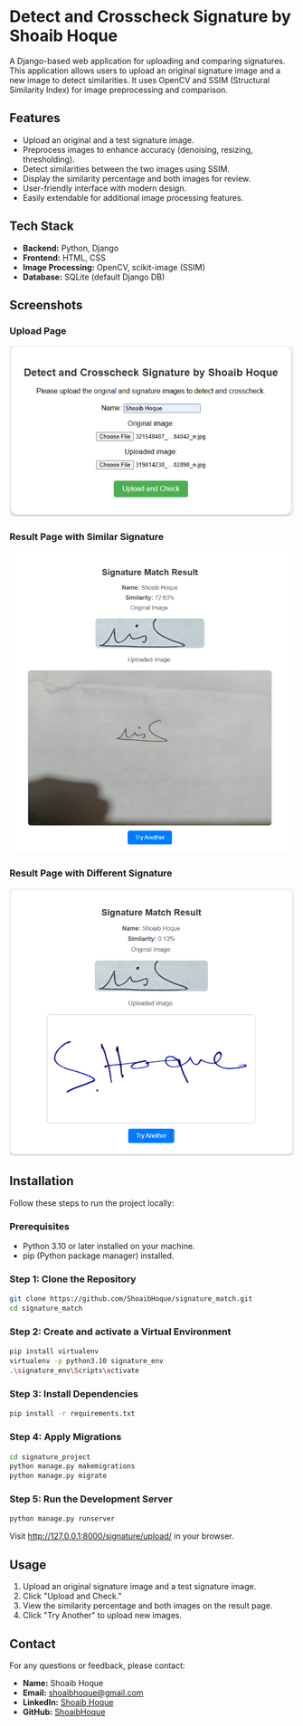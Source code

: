 # Detect and Crosscheck Signature by Shoaib Hoque

A Django-based web application for uploading and comparing signatures. This application allows users to upload an original signature image and a new image to detect similarities. It uses OpenCV and SSIM (Structural Similarity Index) for image preprocessing and comparison.

## Features
- Upload an original and a test signature image.
- Preprocess images to enhance accuracy (denoising, resizing, thresholding).
- Detect similarities between the two images using SSIM.
- Display the similarity percentage and both images for review.
- User-friendly interface with modern design.
- Easily extendable for additional image processing features.

## Tech Stack
- **Backend:** Python, Django
- **Frontend:** HTML, CSS
- **Image Processing:** OpenCV, scikit-image (SSIM)
- **Database:** SQLite (default Django DB)

## Screenshots
### Upload Page
<img src = "screenshots/upload.png" alt="Upload Page" width = "600">

### Result Page with Similar Signature
<img src = "screenshots/same_signature.png" alt="Same Signature Result" width = "600">

### Result Page with Different Signature
<img src = "screenshots/different_signature.png" alt="Different Signature Result" width = "600">

## Installation
Follow these steps to run the project locally:

### Prerequisites
- Python 3.10 or later installed on your machine.
- pip (Python package manager) installed.

### Step 1: Clone the Repository
```bash
git clone https://github.com/ShoaibHoque/signature_match.git
cd signature_match
```
### Step 2: Create and activate a Virtual Environment
```bash
pip install virtualenv
virtualenv -p python3.10 signature_env
.\signature_env\Scripts\activate
```
### Step 3: Install Dependencies
```bash
pip install -r requirements.txt
```
### Step 4: Apply Migrations
```bash
cd signature_project
python manage.py makemigrations
python manage.py migrate
```
### Step 5: Run the Development Server
```bash
python manage.py runserver
```
Visit http://127.0.0.1:8000/signature/upload/ in your browser.

## Usage
1. Upload an original signature image and a test signature image.
2. Click "Upload and Check."
3. View the similarity percentage and both images on the result page.
4. Click "Try Another" to upload new images.

## Contact
For any questions or feedback, please contact:

- **Name:** Shoaib Hoque
- **Email:** shoaibhoque@gmail.com
- **LinkedIn:** [Shoaib Hoque](https://www.linkedin.com/in/shoaib-hoque-2bb20314b/)
- **GitHub:** [ShoaibHoque](https://github.com/ShoaibHoque)


